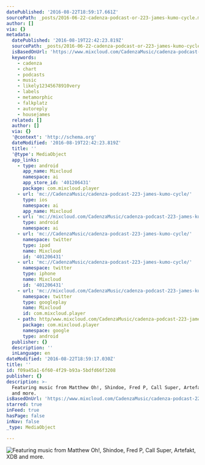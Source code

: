```yaml
---
datePublished: '2016-08-22T18:59:17.661Z'
sourcePath: _posts/2016-06-22-cadenza-podcast-or-223-james-kumo-cycle.md
author: []
via: {}
metadata:
  datePublished: '2016-08-19T22:42:23.819Z'
  sourcePath: _posts/2016-06-22-cadenza-podcast-or-223-james-kumo-cycle.md
  isBasedOnUrl: 'https://www.mixcloud.com/CadenzaMusic/cadenza-podcast-223-james-kumo-cycle/'
  keywords:
    - cadenza
    - chart
    - podcasts
    - music
    - likely12345678910very
    - labels
    - metamorphic
    - falkplatz
    - autoreply
    - housejames
  related: []
  author: []
  via: {}
  '@context': 'http://schema.org'
  dateModified: '2016-08-19T22:42:23.819Z'
  title: ''
  '@type': MediaObject
  app_links:
    - type: android
      app_name: Mixcloud
      namespace: ai
      app_store_id: '401206431'
      package: com.mixcloud.player
    - url: 'mc://CadenzaMusic/cadenza-podcast-223-james-kumo-cycle/'
      type: ios
      namespace: ai
      app_name: Mixcloud
    - url: 'mc://mixcloud.com/CadenzaMusic/cadenza-podcast-223-james-kumo-cycle/'
      type: android
      namespace: ai
    - url: 'mc://CadenzaMusic/cadenza-podcast-223-james-kumo-cycle/'
      namespace: twitter
      type: ipad
      name: Mixcloud
      id: '401206431'
    - url: 'mc://CadenzaMusic/cadenza-podcast-223-james-kumo-cycle/'
      namespace: twitter
      type: iphone
      name: Mixcloud
      id: '401206431'
    - url: 'mc://mixcloud.com/CadenzaMusic/cadenza-podcast-223-james-kumo-cycle/'
      namespace: twitter
      type: googleplay
      name: Mixcloud
      id: com.mixcloud.player
    - path: http/www.mixcloud.com/CadenzaMusic/cadenza-podcast-223-james-kumo-cycle/
      package: com.mixcloud.player
      namespace: google
      type: android
  publisher: {}
  description: ''
  inLanguage: en
dateModified: '2016-08-22T18:59:17.030Z'
title: ''
id: f09a45a1-6f60-4f29-b93a-5bdfd66f3208
publisher: {}
description: >-
  Featuring music from Matthew Oh!, Shindoe, Fred P, Call Super, Artefakt, XDB
  and more.
isBasedOnUrl: 'https://www.mixcloud.com/CadenzaMusic/cadenza-podcast-223-james-kumo-cycle/'
starred: true
inFeed: true
hasPage: false
inNav: false
_type: MediaObject

---
```

![Featuring music from Matthew Oh!, Shindoe, Fred P, Call Super, Artefakt, XDB and more.](https://the-grid-user-content.s3-us-west-2.amazonaws.com/2bf4f978-7d59-4139-9c1c-4df08c3276cc.jpg)